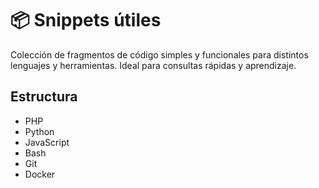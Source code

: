 # 📦 Snippets útiles

Colección de fragmentos de código simples y funcionales para distintos lenguajes y herramientas. Ideal para consultas rápidas y aprendizaje.

## Estructura
- PHP
- Python
- JavaScript
- Bash
- Git
- Docker